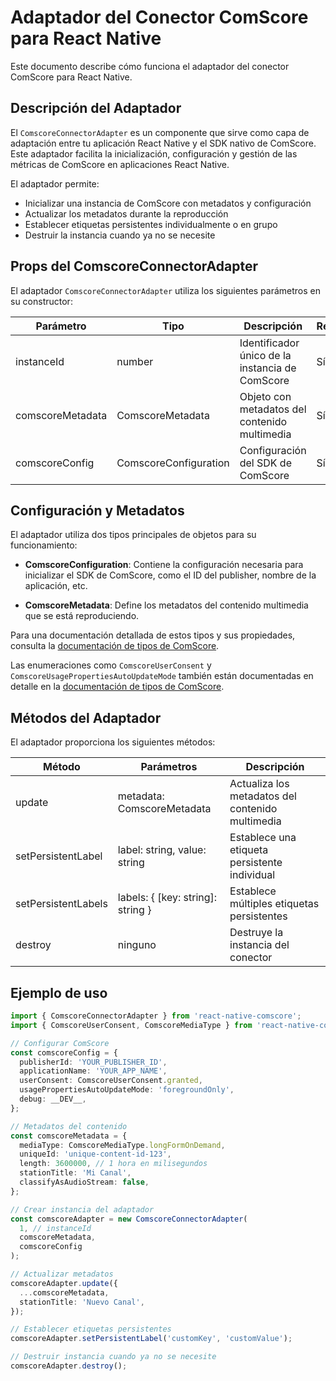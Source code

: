 # Adaptador del Conector ComScore para React Native

Este documento describe cómo funciona el adaptador del conector ComScore para React Native.

## Descripción del Adaptador

El `ComscoreConnectorAdapter` es un componente que sirve como capa de adaptación entre tu aplicación React Native y el SDK nativo de ComScore. Este adaptador facilita la inicialización, configuración y gestión de las métricas de ComScore en aplicaciones React Native.

El adaptador permite:

- Inicializar una instancia de ComScore con metadatos y configuración
- Actualizar los metadatos durante la reproducción
- Establecer etiquetas persistentes individualmente o en grupo
- Destruir la instancia cuando ya no se necesite

## Props del ComscoreConnectorAdapter

El adaptador `ComscoreConnectorAdapter` utiliza los siguientes parámetros en su constructor:

| Parámetro | Tipo | Descripción | Requerido |
|-----------|------|-------------|-----------|
| instanceId | number | Identificador único de la instancia de ComScore | Sí |
| comscoreMetadata | ComscoreMetadata | Objeto con metadatos del contenido multimedia | Sí |
| comscoreConfig | ComscoreConfiguration | Configuración del SDK de ComScore | Sí |

## Configuración y Metadatos

El adaptador utiliza dos tipos principales de objetos para su funcionamiento:

- **ComscoreConfiguration**: Contiene la configuración necesaria para inicializar el SDK de ComScore, como el ID del publisher, nombre de la aplicación, etc.

- **ComscoreMetadata**: Define los metadatos del contenido multimedia que se está reproduciendo.

Para una documentación detallada de estos tipos y sus propiedades, consulta la [documentación de tipos de ComScore](../types/README.md).

Las enumeraciones como `ComscoreUserConsent` y `ComscoreUsagePropertiesAutoUpdateMode` también están documentadas en detalle en la [documentación de tipos de ComScore](../types/README.md).

## Métodos del Adaptador

El adaptador proporciona los siguientes métodos:

| Método | Parámetros | Descripción |
|--------|------------|-------------|
| update | metadata: ComscoreMetadata | Actualiza los metadatos del contenido multimedia |
| setPersistentLabel | label: string, value: string | Establece una etiqueta persistente individual |
| setPersistentLabels | labels: { [key: string]: string } | Establece múltiples etiquetas persistentes |
| destroy | ninguno | Destruye la instancia del conector |

## Ejemplo de uso

```typescript
import { ComscoreConnectorAdapter } from 'react-native-comscore';
import { ComscoreUserConsent, ComscoreMediaType } from 'react-native-comscore';

// Configurar ComScore
const comscoreConfig = {
  publisherId: 'YOUR_PUBLISHER_ID',
  applicationName: 'YOUR_APP_NAME',
  userConsent: ComscoreUserConsent.granted,
  usagePropertiesAutoUpdateMode: 'foregroundOnly',
  debug: __DEV__,
};

// Metadatos del contenido
const comscoreMetadata = {
  mediaType: ComscoreMediaType.longFormOnDemand,
  uniqueId: 'unique-content-id-123',
  length: 3600000, // 1 hora en milisegundos
  stationTitle: 'Mi Canal',
  classifyAsAudioStream: false,
};

// Crear instancia del adaptador
const comscoreAdapter = new ComscoreConnectorAdapter(
  1, // instanceId
  comscoreMetadata,
  comscoreConfig
);

// Actualizar metadatos
comscoreAdapter.update({
  ...comscoreMetadata,
  stationTitle: 'Nuevo Canal',
});

// Establecer etiquetas persistentes
comscoreAdapter.setPersistentLabel('customKey', 'customValue');

// Destruir instancia cuando ya no se necesite
comscoreAdapter.destroy();
```
